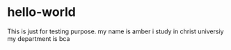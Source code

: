 # hello-world
This is just for testing purpose.
my name is amber
i study in christ universiy
my department is bca
